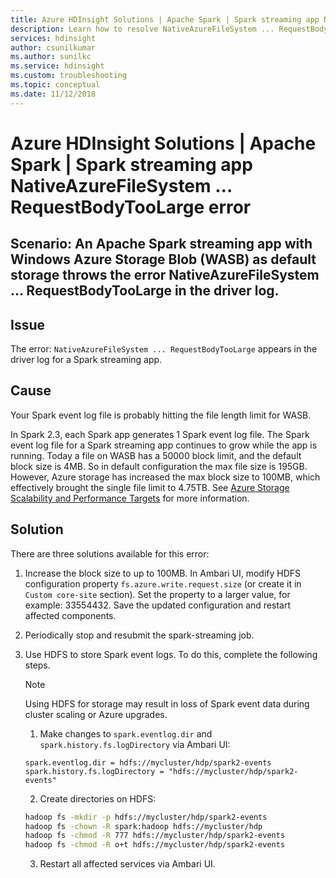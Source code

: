 ```yaml
---
title: Azure HDInsight Solutions | Apache Spark | Spark streaming app NativeAzureFileSystem ... RequestBodyTooLarge error
description: Learn how to resolve NativeAzureFileSystem ... RequestBodyTooLarge errors in the Apache Spark streaming app driver log.
services: hdinsight
author: csunilkumar
ms.author: sunilkc
ms.service: hdinsight
ms.custom: troubleshooting
ms.topic: conceptual
ms.date: 11/12/2018
---
```


# Azure HDInsight Solutions | Apache Spark | Spark streaming app NativeAzureFileSystem ... RequestBodyTooLarge error

## Scenario: An Apache Spark streaming app with Windows Azure Storage Blob (WASB) as default storage throws the error NativeAzureFileSystem ... RequestBodyTooLarge in the driver log.

## Issue

The error: `NativeAzureFileSystem ... RequestBodyTooLarge` appears in the driver log for a Spark streaming app.

## Cause

Your Spark event log file is probably hitting the file length limit for WASB.

In Spark 2.3, each Spark app generates 1 Spark event log file. The Spark event log file for a Spark streaming app continues to grow while the app is running. Today a file on WASB has a 50000 block limit, and the default block size is 4MB. So in default configuration the max file size is 195GB. However, Azure storage has increased the max block size to 100MB, which effectively brought the single file limit to 4.75TB. See [Azure Storage Scalability and Performance Targets](https://docs.microsoft.com/en-us/azure/storage/common/storage-scalability-targets) for more information.

## Solution

There are three solutions available for this error:

1. Increase the block size to up to 100MB. In Ambari UI, modify HDFS configuration property `fs.azure.write.request.size` (or create it in `Custom core-site` section). Set the property to a larger value, for example: 33554432. Save the updated configuration and restart affected components.

2. Periodically stop and resubmit the spark-streaming job.

3. Use HDFS to store Spark event logs. To do this, complete the following steps.

    > [!Note]
    > Using HDFS for storage may result in loss of Spark event data during cluster scaling or Azure upgrades.
    
    1. Make changes to `spark.eventlog.dir` and `spark.history.fs.logDirectory` via Ambari UI:
    
    ```config
    spark.eventlog.dir = hdfs://mycluster/hdp/spark2-events
    spark.history.fs.logDirectory = "hdfs://mycluster/hdp/spark2-events"
    ```
    
    2. Create directories on HDFS:
    
    ```bash
    hadoop fs -mkdir -p hdfs://mycluster/hdp/spark2-events
    hadoop fs -chown -R spark:hadoop hdfs://mycluster/hdp
    hadoop fs -chmod -R 777 hdfs://mycluster/hdp/spark2-events
    hadoop fs -chmod -R o+t hdfs://mycluster/hdp/spark2-events
    ```
    
    3. Restart all affected services via Ambari UI.